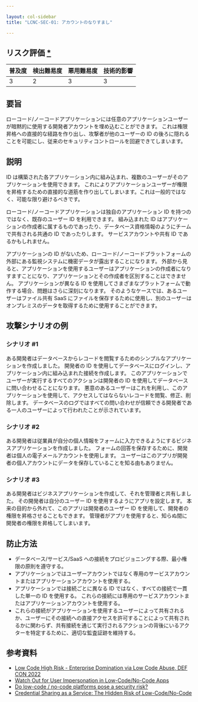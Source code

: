 ```yaml
---

layout: col-sidebar
title: "LCNC-SEC-01: アカウントのなりすまし"

---
```


## リスク評価 [*](https://owasp.org/www-project-top-ten/2017/Note_About_Risks)

| 普及度 | 検出難易度 | 悪用難易度 | 技術的影響 |
| --- | --- | --- | --- |
| 3 | 2 | 3 | 3 |

## 要旨

ローコード/ノーコードアプリケーションには任意のアプリケーションユーザーが暗黙的に使用する開発者アカウントを埋め込むことができます。
これは権限昇格への直接的な経路を作り出し、攻撃者が他のユーザーの ID の後ろに隠れることを可能にし、従来のセキュリティコントロールを回避できてしまいます。

## 説明

ID は構築された各アプリケーション内に組み込まれ、複数のユーザーがそのアプリケーションを使用できます。
これによりアプリケーションユーザーが権限を昇格するための直接的な道筋を作り出してしまいます。これは一般的ではなく、可能な限り避けるべきです。

ローコード/ノーコードアプリケーションは独自のアプリケーション ID を持つのではなく、既存のユーザー ID を利用できます。
組み込まれた ID はアプリケーションの作成者に属するものであったり、データベース資格情報のようにチームで共有される共通の ID であったりします。
サービスアカウントや共有 ID であるかもしれません。

アプリケーションの ID がないため、ローコード/ノーコードプラットフォームの外部にある監視システムに機密データが露出することになります。
外部から見ると、アプリケーションを使用するユーザーはアプリケーションの作成者になりすますことになり、アプリケーションとその作成者を区別することはできません。
アプリケーションが異なる ID を使用してさまざまなプラットフォームで動作する場合、問題はさらに深刻になります。
そのようなケースでは、あるユーザーはファイル共有 SaaS にファイルを保存するために使用し、別のユーザーはオンプレミスのデータを取得するために使用することができます。


## 攻撃シナリオの例

### シナリオ #1

ある開発者はデータベースからレコードを閲覧するためのシンプルなアプリケーションを作成しました。
開発者の ID を使用してデータベースにログインし、アプリケーション内に組み込まれた接続を作成します。
このアプリケーションでユーザーが実行するすべてのアクションは開発者の ID を使用してデータベースに問い合わせることになります。
悪意のあるユーザーはこれを利用し、このアプリケーションを使用して、アクセスしてはならないレコードを閲覧、修正、削除します。
データベースのログではすべての問い合わせが信頼できる開発者である一人のユーザーによって行われたことが示されています。

### シナリオ #2

ある開発者は従業員が自分の個人情報をフォームに入力できるようにするビジネスアプリケーションを作成しました。
フォームの回答を保存するために、開発者は個人の電子メールアカウントを使用します。
ユーザーはこのアプリが開発者の個人アカウントにデータを保存していることを知る由もありません。

### シナリオ #3

ある開発者はビジネスアプリケーションを作成して、それを管理者と共有しました。
その開発者は自分のユーザー ID を使用するようにアプリを設定します。
本来の目的から外れて、このアプリは開発者のユーザー ID を使用して、開発者の権限を昇格させることもできます。
管理者がアプリを使用すると、知らぬ間に開発者の権限を昇格してしまいます。

## 防止方法

- データベース/サービス/SaaS への接続をプロビジョニングする際、最小権限の原則を遵守する。
- アプリケーションではユーザーアカウントではなく専用のサービスアカウントまたはアプリケーションアカウントを使用する。
- アプリケーションでは接続ごとに異なる ID ではなく、すべての接続で一貫した単一の ID を使用する。
  これらの接続には専用のサービスアカウントまたはアプリケーションアカウントを使用する。
- これらの接続がアプリケーションを使用するユーザーによって共有されるか、ユーザーにその接続への直接アクセスを許可することによって共有されるかに関わらず、共有接続を通じて実行されるアクションの背後にいるアクターを特定するために、適切な監査証跡を維持する。


## 参考資料

- [Low Code High Risk - Enterprise Domination via Low Code Abuse, DEF CON 2022](https://www.youtube.com/watch?v=D3A62Rzozq4)
- [Watch Out for User Impersonation in Low-Code/No-Code Apps](https://www.darkreading.com/edge-articles/watch-out-for-user-impersonation-in-low-code-no-code-apps)
- [Do low-code / no-code platforms pose a security risk?](https://sdtimes.com/lowcode/do-low-code-no-code-platforms-pose-a-security-risk/)
- [Credential Sharing as a Service: The Hidden Risk of Low-Code/No-Code](https://www.darkreading.com/dr-tech/credential-sharing-as-a-service-hidden-risk-of-low-code-no-code)
